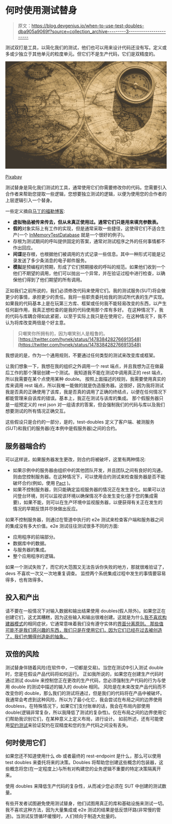 # 何时使用测试替身

> 原文：<https://blog.devgenius.io/when-to-use-test-doubles-dba905a9069f?source=collection_archive---------3----------------------->

测试双打是工具，以简化我们的测试，他们也可以用来设计代码还没有写。定义或多或少独立于其他单元的粒度单元。但它们不是生产代码，它们是双精度的。

![](img/f79a646310e71939f9aadbe7d48bc913.png)

[Pixabay](https://pixabay.com/es/photos/br%c3%bajula-mapa-direcci%c3%b3n-grados-2946959/)

测试替身是简化我们测试的工具，通常使用它们你需要修改你的代码。您需要引入合作者来帮助您提取一些逻辑，您想要独立测试的逻辑，以便为使用您的合作者的上层逻辑引入一个替身。

一些定义摘自[马丁的福勒博客](https://martinfowler.com/bliki/TestDouble.html):

*   **虚拟物品被传来传去，但从未真正使用过。通常它们只是用来填充参数表。**
*   **假的**对象实际上有工作的实现，但是通常采取一些捷径，这使得它们不适合生产(一个 [InMemoryTestDatabase](https://martinfowler.com/bliki/InMemoryTestDatabase.html) 就是一个很好的例子)。
*   存根为测试期间的呼叫提供固定的答案，通常对测试程序之外的任何事情都不作出回应。
*   **间谍**是存根，也根据他们被调用的方式记录一些信息。其中一种形式可能是记录发送了多少条消息的电子邮件服务。
*   **模拟**是预编程的预期，形成了它们预期接收的呼叫的规范。如果他们收到一个他们不期望的调用，他们可以抛出一个异常，并在验证过程中进行检查，以确保他们得到了他们期望的所有调用。

正如我们之前所说的，我们必须修改代码来使用它们。我的测试服务(SUT)将会做更少的事情，承担更少的责任。我将一些职责委托给我的测试所代表的生产实现。如果我的代码基本上是在玩第三方库、框架或任何我不能轻易改变的东西，以产生任何副作用，我真正想检查的是我的代码使用那个库有多好。
在这种情况下，我的代码与库耦合得如此紧密，以至于实际上我只是在使用它，在这种情况下，我不认为将库改变两倍是个好主意。

> 只嘲笑你所拥有的，因为嘲笑别人是粗鲁的。
> [https://twitter.com/hynek/status/1478384282766913548](https://twitter.com/hynek/status/1478384282766913548)

我想说的是，作为一个通用规则，不要通过任何类型的测试来改变库或框架。

让我们想象一下，我想在我的组织之外调用一个 rest 端点，并且我想为正在做最后工作的那个薄层创建一个测试。
我知道我不能在测试中调用真正的 rest 端点，所以我需要在某个点使用某种 double。
按照上面描述的规则，我需要使用真实的库来调用 rest 端点，所以我唯一能做的就是伪造服务器。这很好，因为我将测试我是否真的正确使用了该库，我是否真的调用了正确的终结点，以便在任何情况下都能管理来自该库的错误。基本上，我正在测试与该库的集成。
那个假服务器只是一组预定义的 rest json 对一组请求的答案，但会强制我们的代码与库以及我们想要测试的所有情况正确交互。

这些假设只是合约的一部分，是的，test-doubles 定义了客户端、被测服务(SUT)和我们的服务器(在本例中是假服务器)之间的合约。

## 服务器端合约

可以这样说，如果服务器发生更改，则合约将被破坏，这里有两种情况:

*   如果示例中的服务器由组织中的其他团队开发，并且团队之间有良好的沟通，则由您控制服务器。在这种情况下，可以使用合约测试来检查服务器是否不能破坏合约(例如，使用 [Pact](https://docs.pact.io/) )。
*   如果不控制服务器，则只能确定监视服务器的情况正在发生变化。如果可以访问登台环境，则可以监视该环境以确保情况不会发生变化(基于您的集成需要)，如果不能，则可以在生产环境中监视服务器，以便获得有关正在发生的情况的早期反馈并尽快做出反应。

如果不控制服务器，则通过在管道中执行的 e2e 测试来检查客户端和服务器之间的集成没有多大价值。e2e 测试往往测试很多不同的方面:

*   应用程序的前端部分。
*   数据库中的数据。
*   与服务器的集成。
*   整个应用程序的逻辑。

如果一个测试失败了，而它的大范围又无法告诉你失败的地方，那就很难验证了，devs 不喜欢一次又一次地重复调查。
监控两个系统集成过程中发生的事情要容易得多，也有效得多。

## 投入和产出

请不要在一般情况下对输入数据和输出结果使用 doubles(假人除外)。如果您正在创建它们，这尤其糟糕，因为这些输入和输出很难创建。这就是为什么[我不喜欢构建器模式](/why-i-dont-like-the-builder-pattern-e05423698a9a?sk=ab3e214029e33109be6c2157f66b5dfa)的相同症状，它通常意味着我们没有遵守实体的[界面分离原则。
那些值可能不是我们感兴趣的东西，我们只是在使用它们，因为它们已经在过去被创造了，我们也懒得创造新的抽象。](https://en.wikipedia.org/wiki/Interface_segregation_principle)

## 双倍的风险

测试替身伴随着风险(在软件中，一切都是交易)。当您在测试中引入测试 double 时，您是在假设产品代码将如何运行。
正如我所说的，如果您在创建生产代码时通过测试 double 来控制您正在更改的生产代码，您必须强制生产代码的行为与使用 double 的测试中描述的输入的 double 相同。
风险是在未来改变产品代码而不改变你的 double，那么我们的测试将通过，但是我们的代码将在产品中被破坏。我通常会考虑到这种风险，所以为了最小化它，我会尝试在布局之间的边界使用 doubless，在特殊情况下，如果它们支付账单的话，我会在布局内部使用 double(逻辑非常复杂，所以我降低了测试的复杂性)。仅在布局之间的边界使用它们帮助我识别它们，在某种意义上定义布局，进行设计。
如前所述，还有可能使用[契约测试](https://blog.thecodewhisperer.com/permalink/getting-started-with-contract-tests)来验证契约在双精度和您的生产代码之间没有丢失。

## 何时使用它们

如果您还不知道使用什么 db 或者最终的 rest-endpoint 是什么，那么可以使用 test doubles 来委托将来的决策。Doubles 将帮助您创建这些概念的包装器，这些概念将您(在一定程度上)与所有对构建您的业务逻辑不重要的特定决策隔离开来。

使用 doubles 来降低生产代码的复杂性，从而减少您必须在 SUT 中创建的测试数量。

有些开发者试图避免使用测试替身，他们试图用真正的库和基础设施来测试一切。我不喜欢这种方法，因为大量集成或 e2e 测试的结果是低反馈环路(非常慢的管道)。当测试反馈循环缓慢时，人们倾向于制造大批量的。